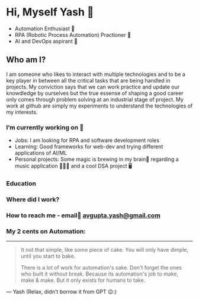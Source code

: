# Hi, Myself Yash 👋
- Automation Enthusiast 🌟
- RPA (Robotic Process Automation) Practioner 🤖
- AI and DevOps aspirant 🚀

## Who am I?
I am someone who likes to interact with multiple technologies and to be a key player in between all the critical tasks that are being handled in projects. My conviction says that we can work practice and update our knowdledge by ourselves but the true essense of shaping a good career only comes through problem solving at an industrial stage of project. My work at github are simply my experiments to understand the technologies of my interests.

### I’m currently working on 🔭 
- Jobs: I am looking for RPA and software development roles
- Learning: Good frameworks for web-dev and trying different applications of AI/ML
- Personal projects: Some magic is brewing in my brain🧠 regarding a music application 🎵🎻🎹 and a cool DSA project 🖥️

### Education

### Where did I work?

### How to reach me - email📧 avgupta.yash@gmail.com

### My 2 cents on Automation:
---
> It not that simple, like some piece of cake.
> You will only have dimple, until you start to bake.
>
> There is a lot of work for automation's sake.
> Don't forget the ones who built it without break.
> Because its automation's job to make, make & make.
> But it only exists for humans to take.

— Yash (Relax, didn't borrow it from GPT 😉:)

<!--
**yvgupta03/yvgupta03** is a ✨ _special_ ✨ repository because its `README.md` (this file) appears on your GitHub profile.

Here are some ideas to get you started:

- 🔭 I’m currently working on ...
- 🌱 I’m currently learning ...
- 👯 I’m looking to collaborate on ...
- 🤔 I’m looking for help with ...
- 💬 Ask me about ...
-  ...
- 😄 Pronouns: ...
- ⚡ Fun fact: ...
-->
